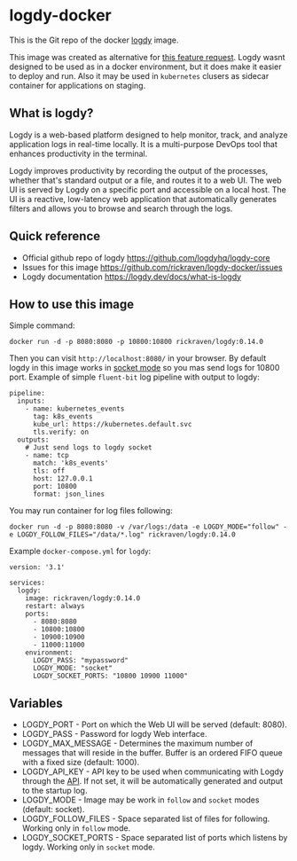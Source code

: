 # logdy-docker

This is the Git repo of the docker [logdy](https://logdy.dev/) image. 

This image was created as alternative for [this feature request](https://github.com/logdyhq/logdy-core/issues/52). Logdy wasnt designed to be used as in a docker environment, but it does make it easier to deploy and run. Also it may be used in `kubernetes` clusers as sidecar container for applications on staging.

## What is logdy?

Logdy is a web-based platform designed to help monitor, track, and analyze application logs in real-time locally. It is a multi-purpose DevOps tool that enhances productivity in the terminal.

Logdy improves productivity by recording the output of the processes, whether that's standard output or a file, and routes it to a web UI. The web UI is served by Logdy on a specific port and accessible on a local host. The UI is a reactive, low-latency web application that automatically generates filters and allows you to browse and search through the logs.

## Quick reference

* Official github repo of logdy https://github.com/logdyhq/logdy-core
* Issues for this image https://github.com/rickraven/logdy-docker/issues
* Logdy documentation https://logdy.dev/docs/what-is-logdy

## How to use this image

Simple command:

```
docker run -d -p 8080:8080 -p 10800:10800 rickraven/logdy:0.14.0
```

Then you can visit `http://localhost:8080/` in your browser. By default logdy in this image works in [socket mode](https://logdy.dev/docs/explanation/command-modes#socket) so you mas send logs for 10800 port. Example of simple `fluent-bit` log pipeline with output to logdy:

```
pipeline:
  inputs:
    - name: kubernetes_events
      tag: k8s_events
      kube_url: https://kubernetes.default.svc
      tls.verify: on
  outputs:
    # Just send logs to logdy socket
    - name: tcp
      match: 'k8s_events'
      tls: off
      host: 127.0.0.1
      port: 10800
      format: json_lines
```

You may run container for log files following:

```
docker run -d -p 8080:8080 -v /var/logs:/data -e LOGDY_MODE="follow" -e LOGDY_FOLLOW_FILES="/data/*.log" rickraven/logdy:0.14.0
```

Example `docker-compose.yml` for `logdy`:

```
version: '3.1'

services:
  logdy:
    image: rickraven/logdy:0.14.0
    restart: always
    ports:
      - 8080:8080
      - 10800:10800
      - 10900:10900
      - 11000:11000
    environment:
      LOGDY_PASS: "mypassword"
      LOGDY_MODE: "socket"
      LOGDY_SOCKET_PORTS: "10800 10900 11000"
```

## Variables

* LOGDY_PORT - Port on which the Web UI will be served (default: 8080).
* LOGDY_PASS - Password for logdy Web interface.
* LOGDY_MAX_MESSAGE - Determines the maximum number of messages that will reside in the buffer. Buffer is an ordered FIFO queue with a fixed size (default: 1000).
* LOGDY_API_KEY - API key to be used when communicating with Logdy through the [API](https://logdy.dev/docs/reference/rest-api). If not set, it will be automatically generated and output to the startup log.
* LOGDY_MODE - Image may be work in `follow` and `socket` modes (default: socket).
* LOGDY_FOLLOW_FILES - Space separated list of files for following. Working only in `follow` mode.
* LOGDY_SOCKET_PORTS - Space separated list of ports which listens by logdy. Working only in `socket` mode.
